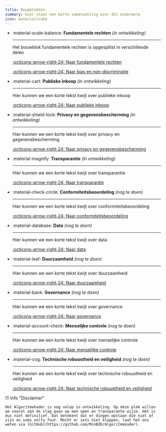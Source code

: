 ```yaml
---
title: Bouwblokken
summary: Hier staat een korte samenvatting over dit onderwerp
icon: material/cube
---
```


<div class="grid cards" markdown>

-   :material-scale-balance: __Fundamentele rechten__ *(in ontwikkeling)*

    ---

    Het bouwblok fundamentele rechten is opgesplitst in verschillende delen

    [:octicons-arrow-right-24: Naar fundamentele rechten](../bouwblokken/fundamentele-rechten/index.md)

    [:octicons-arrow-right-24: Naar bias en non-discriminatie](../bouwblokken/fundamentele-rechten/non-discriminatie.md)

-   :material-cart: __Publieke inkoop__ *(in ontwikkeling)*

    ---

    Hier kunnen we een korte tekst kwijt over publieke inkoop

    [:octicons-arrow-right-24: Naar publieke inkoop](../bouwblokken/publieke-inkoop/index.md)

-   :material-shield-lock: __Privacy en gegevensbescherming__ *(in ontwikkeling)*

    ---

    Hier kunnen we een korte tekst kwijt over privacy en gegevensbescherming

    [:octicons-arrow-right-24: Naar privacy en gegevensbescherming](../bouwblokken/privacy-en-gegevensbescherming/index.md)

-   :material-magnify: __Transparantie__ *(in ontwikkeling)*

    ---

    Hier kunnen we een korte tekst kwijt over transparantie

    [:octicons-arrow-right-24: Naar transparantie](../bouwblokken/transparantie/index.md)

-   :material-check-circle: __Conformiteitsbeoordeling__ *(nog te doen)*

    ---

    Hier kunnen we een korte tekst kwijt over conformiteitsbeoordeling

    [:octicons-arrow-right-24: Naar conformiteitsbeoordeling](../bouwblokken/conformiteitsbeoordeling/index.md)

-   :material-database: __Data__ *(nog te doen)*

    ---

    Hier kunnen we een korte tekst kwijt over data

    [:octicons-arrow-right-24: Naar data](../bouwblokken/data/index.md)

-   :material-leaf: __Duurzaamheid__ *(nog te doen)*

    ---

    Hier kunnen we een korte tekst kwijt over duurzaamheid

    [:octicons-arrow-right-24: Naar duurzaamheid](../bouwblokken/duurzaamheid/index.md)

-   :material-bank: __Governance__ *(nog te doen)*

    ---

    Hier kunnen we een korte tekst kwijt over governance

    [:octicons-arrow-right-24: Naar governance](../bouwblokken/governance/index.md)

-   :material-account-check: __Menselijke controle__ *(nog te doen)*

    ---

    Hier kunnen we een korte tekst kwijt over menselijke controle

    [:octicons-arrow-right-24: Naar menselijke controle](../bouwblokken/menselijke-controle/index.md)

-   :material-cog: __Technische robuustheid en veiligheid__ *(nog te doen)*

    ---

    Hier kunnen we een korte tekst kwijt over technische robuustheid en veiligheid

    [:octicons-arrow-right-24: Naar technische robuustheid en veiligheid](../bouwblokken/technische-robuustheid-en-veiligheid/index.md)

</div>


!!! info "Disclaimer"

    Het Algoritmekader is nog volop in ontwikkeling. Op deze plek willen we vooral aan de slag gaan op een open en transparante wijze. Het is dus niet definitief. Dat betekent dat er dingen opstaan die niet af zijn en soms zelfs fout. Mocht er iets niet kloppen, laat het ons weten via [GitHub](https://github.com/MinBZK/Algoritmekader).

